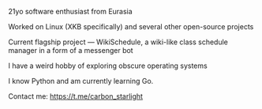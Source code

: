 21yo software enthusiast from Eurasia

Worked on Linux (XKB specifically) and several other open-source projects

Current flagship project — WikiSchedule, a wiki-like class schedule manager in a form of a messenger bot

I have a weird hobby of exploring obscure operating systems

I know Python and am currently learning Go.

Contact me: https://t.me/carbon_starlight

<!---
carbon-starlight/carbon-starlight is a ✨ special ✨ repository because its `README.md` (this file) appears on your GitHub profile.
You can click the Preview link to take a look at your changes.
--->
